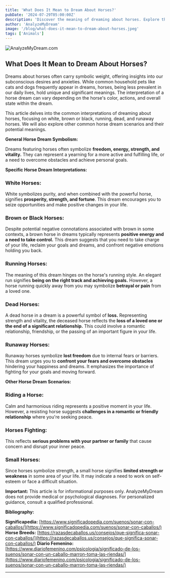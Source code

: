 ```yaml
---
title: 'What Does It Mean to Dream About Horses?'
pubDate: '2024-07-29T05:00:00Z'
description: 'Discover the meaning of dreaming about horses. Explore the interpretations of white, brown, running, dead, and runaway horses.'
author: 'AnalyzeMyDream'
image: '/blog/what-does-it-mean-to-dream-about-horses.jpeg'
tags: ['Animals']
---
```


![AnalyzeMyDream.com](/blog/what-does-it-mean-to-dream-about-horses.jpeg)

## What Does It Mean to Dream About Horses?

Dreams about horses often carry symbolic weight, offering insights into our subconscious desires and anxieties. While common household pets like cats and dogs frequently appear in dreams, horses, being less prevalent in our daily lives, hold unique and significant meanings.  The interpretation of a horse dream can vary depending on the horse's color, actions, and overall state within the dream.

This article delves into the common interpretations of dreaming about horses, focusing on white, brown or black, running, dead, and runaway horses. We will also explore other common horse dream scenarios and their potential meanings.

**General Horse Dream Symbolism:**

Dreams featuring horses often symbolize **freedom, energy, strength, and vitality.** They can represent a yearning for a more active and fulfilling life, or a need to overcome obstacles and achieve personal goals.

**Specific Horse Dream Interpretations:**

### White Horses:

White symbolizes purity, and when combined with the powerful horse, signifies **prosperity, strength, and fortune**. This dream encourages you to seize opportunities and make positive changes in your life.

### Brown or Black Horses:

Despite potential negative connotations associated with brown in some contexts, a brown horse in dreams typically represents **positive energy and a need to take control.** This dream suggests that you need to take charge of your life, reclaim your goals and dreams, and confront negative emotions holding you back.

### Running Horses:

The meaning of this dream hinges on the horse's running style. An elegant run signifies **being on the right track and achieving goals.** However, a horse running quickly away from you may symbolize **betrayal or pain** from a loved one. 

### Dead Horses: 

A dead horse in a dream is a powerful symbol of **loss.** Representing strength and vitality, the deceased horse reflects the **loss of a loved one or the end of a significant relationship.** This could involve a romantic relationship, friendship, or the passing of an important figure in your life.

### Runaway Horses: 

Runaway horses symbolize **lost freedom** due to internal fears or barriers. This dream urges you to **confront your fears and overcome obstacles** hindering your happiness and dreams. It emphasizes the importance of fighting for your goals and moving forward.

**Other Horse Dream Scenarios:**

### Riding a Horse:

Calm and harmonious riding represents a positive moment in your life. However, a resisting horse suggests **challenges in a romantic or friendly relationship** where you're seeking peace.

### Horses Fighting:

This reflects **serious problems with your partner or family** that cause concern and disrupt your inner peace.

### Small Horses:

Since horses symbolize strength, a small horse signifies **limited strength or weakness** in some area of your life. It may indicate a need to work on self-esteem or face a difficult situation.

**Important:** This article is for informational purposes only. AnalyzeMyDream does not provide medical or psychological diagnoses. For personalized guidance, consult a qualified professional.

**Bibliography:**

**Significapedia:** [https://www.significadopedia.com/suenos/sonar-con-caballos/](https://www.significadopedia.com/suenos/sonar-con-caballos/)
**Horse Breeds:** [https://razasdecaballos.us/consejos/que-significa-sonar-con-caballos/](https://razasdecaballos.us/consejos/que-significa-sonar-con-caballos/)
**Diario Femenino:** [https://www.diariofemenino.com/psicologia/significado-de-los-suenos/sonar-con-un-caballo-marron-toma-las-riendas/](https://www.diariofemenino.com/psicologia/significado-de-los-suenos/sonar-con-un-caballo-marron-toma-las-riendas/)

---